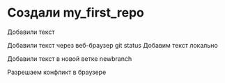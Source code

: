 # Создали my_first_repo

Добавили текст

Добавили текст через веб-браузер
git status
Добавим текст локально

Добавили текст в новой ветке newbranch

Разрешаем конфликт в браузере 
